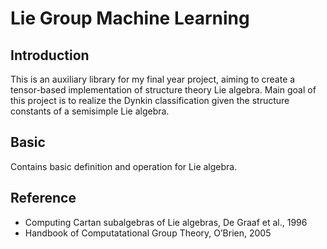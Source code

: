 # Lie Group Machine Learning

## Introduction

This is an auxiliary library for my final year project, aiming to create a tensor-based implementation of structure theory Lie algebra. Main goal of this project is to realize the Dynkin classification given the structure constants of a semisimple Lie algebra.

## Basic

Contains basic definition and operation for Lie algebra.

## Reference

- Computing Cartan subalgebras of Lie algebras, De Graaf et al., 1996
- Handbook of Computatational Group Theory, O’Brien, 2005
